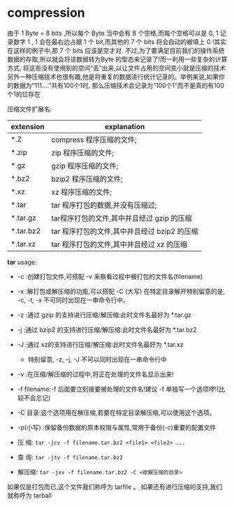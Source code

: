 compression
========================

由于 1 Byte = 8 bits ,所以每个 Byte 当中会有 8 个空格,而每个空格可以是 0, 1
记录数字 1 , 1 会在最右边占据 1 个 bit,而其他的 7 个 bits 将会自动的被填上 0 !其实在这样的例子中,那 7 个 bits 应该是空才对. 不过,为了要满足目前我们的操作系统数据的存取,所以就会将该数据转为Byte 的型态来记录了!而一利用一些复杂的计算方式, 将这些没有使用到的空间“丢”出来,以让文件占用的空间变小就是压缩的技术
另外一种压缩技术也很有趣,他是将重复的数据进行统计记录的。举例来说,如果你的数据为“111....”共有100个1时, 那么压缩技术会记录为“100个1”而不是真的有100个1的位存在


压缩文件扩展名:

|extension| explanation             |
|----------|------------------------|
|*.Z   |compress 程序压缩的文件;      |
|*.zip |zip 程序压缩的文件;           |
|*.gz  |gzip 程序压缩的文件;          |
|*.bz2 |bzip2 程序压缩的文件;         |
|*.xz  |xz 程序压缩的文件;            |
|*.tar |tar 程序打包的数据,并没有压缩过;|
|*.tar.gz |tar程序打包的文件,其中并且经过 gzip 的压缩  |
|*.tar.bz2|tar 程序打包的文件,其中并且经过 bzip2 的压缩|
|*.tar.xz |tar 程序打包的文件,其中并且经过 xz 的压缩   |



**tar** usage:
* -c :创建打包文件,可搭配 -v 来察看过程中被打包的文件名(filename)
* -x :解打包或解压缩的功能,可以搭配 -C (大写) 在特定目录解开特别留意的是, -c, -t, -x 不可同时出现在一串命令行中。
* -z :通过 gzip 的支持进行压缩/解压缩:此时文件名最好为 *.tar.gz
* -j :通过 bzip2 的支持进行压缩/解压缩:此时文件名最好为 *.tar.bz2
* -J :通过 xz的支持进行压缩/解压缩:此时文件名最好为 *.tar.xz
    - 特别留意, -z, -j, -J 不可以同时出现在一串命令行中
* -v :在压缩/解压缩的过程中,将正在处理的文件名显示出来!
* -f filename:-f 后面要立刻接要被处理的文件名!建议 -f 单独写一个选项啰!(比较不会忘记)
* -C 目录:这个选项用在解压缩,若要在特定目录解压缩,可以使用这个选项。
* -p(小写) :保留备份数据的原本权限与属性,常用于备份(-c)重要的配置文件


* 压 缩: `tar -jcv -f filename.tar.bz2 <file1> <file2> ...`
* 查 询: `tar -jtv -f filename.tar.bz2`
* 解压缩: `tar -jxv -f filename.tar.bz2 -C <欲解压缩的目录>`

如果仅是打包而已,这个文件我们称呼为 tarfile 。 如果还有进行压缩的支持,我们就称呼为 tarball